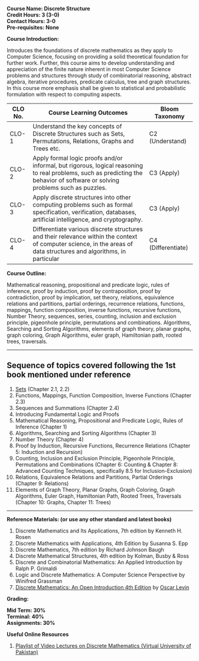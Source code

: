 **Course Name: Discrete Structure**  
**Credit Hours: 3 (3-0)**  
**Contact Hours: 3-0**  
**Pre-requisites: None**  

**Course Introduction:**

Introduces the foundations of discrete mathematics as they apply to Computer Science, focusing on providing a solid theoretical foundation for further work. Further, this course aims to develop understanding and appreciation of the finite nature inherent in most Computer Science problems and structures through study of combinatorial reasoning, abstract algebra, iterative procedures, predicate
calculus, tree and graph structures. In this course more emphasis shall be given to statistical and probabilistic formulation with respect to computing aspects.

CLO No.| Course Learning Outcomes| Bloom Taxonomy
-------|-------------------------|---------------
CLO-1 | Understand the key concepts of Discrete Structures such as Sets, Permutations, Relations, Graphs and Trees etc.| C2 (Understand)
CLO-2 | Apply formal logic proofs and/or informal, but rigorous, logical reasoning to real problems, such as predicting the behavior of software or solving problems such as puzzles.|C3 (Apply)
CLO-3 | Apply discrete structures into other computing problems such as formal specification, verification, databases, artificial intelligence, and cryptography. | C3 (Apply)
CLO-4 | Differentiate various discrete structures and their relevance within the context of computer science, in the areas of data structures and algorithms, in particular | C4 (Differentiate)

**Course Outline:**

Mathematical reasoning, propositional and predicate logic, rules of inference, proof by
induction, proof by contraposition, proof by contradiction, proof by implication, set theory,
relations, equivalence relations and partitions, partial orderings, recurrence relations,
functions, mappings, function composition, inverse functions, recursive functions, Number
Theory, sequences, series, counting, inclusion and exclusion principle, pigeonhole principle,
permutations and combinations. Algorithms, Searching and Sorting Algorithms, elements of
graph theory, planar graphs, graph coloring, Graph Algorithms, euler graph, Hamiltonian
path, rooted trees, traversals.

---

## Sequence of topics covered following the 1st book mentioned under reference

1. [Sets](./markdown/Set.md) (Chapter 2.1, 2.2)
2. Functions, Mappings, Function Composition, Inverse Functions (Chapter 2.3)
3. Sequences and Summations (Chapter 2.4) 
4. Introducing Fundamental Logic and Proofs 
5. Mathematical Reasoning, Propositional and Predicate Logic, Rules of Inference (Chapter 1)
6. Algorithms, Searching and Sorting Algorithms (Chapter 3)
7. Number Theory (Chapter 4)
8. Proof by Induction, Recursive Functions, Recurrence Relations (Chapter 5: Induction and Recursion)
9. Counting, Inclusion and Exclusion Principle, Pigeonhole Principle, Permutations and Combinations (Chapter 6: Counting & Chapter 8: Advanced Counting Techniques, specifically 8.5 for Inclusion-Exclusion)
10.  Relations, Equivalence Relations and Partitions, Partial Orderings (Chapter 9: Relations)
11. Elements of Graph Theory, Planar Graphs, Graph Coloring, Graph Algorithms, Euler Graph, Hamiltonian Path, Rooted Trees, Traversals (Chapter 10: Graphs, Chapter 11: Trees)

---

**Reference Materials: (or use any other standard and latest books)**

1. Discrete Mathematics and Its Applications, 7th edition by Kenneth H. Rosen
2. Discrete Mathematics with Applications, 4th Edition by Susanna S. Epp
3. Discrete Mathematics, 7th edition by Richard Johnson Baugh
4. Discrete Mathematical Structures, 4th edition by Kolman, Busby & Ross
5. Discrete and Combinatorial Mathematics: An Applied Introduction by Ralph P. Grimaldi
6. Logic and Discrete Mathematics: A Computer Science Perspective by Winifred
Grassman  
7. [Discrete Mathematics: An Open Introduction 4th Edition](https://discrete.openmathbooks.org/dmoi4.html) by [Oscar Levin](https://scholar.google.com/citations?hl=en&user=9rZ0h6UAAAAJ&view_op=list_works&sortby=pubdate)

**Grading:**

**Mid Term: 30%**  
**Terminal: 40%**  
**Assignments: 30%**  

**Useful Online Resources**
1. [Playlist of Video Lectures on Discrete Mathematics (Virtual University of Pakistan)](https://www.youtube.com/watch?v=wUnWTY4KabU&list=PLED0CBD623D22B07F&pp=iAQB)
